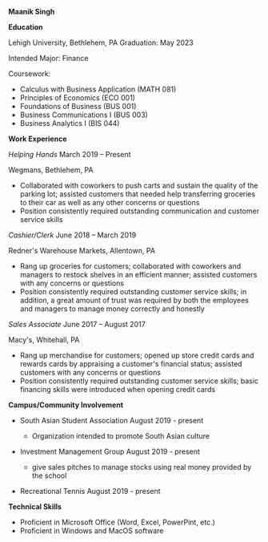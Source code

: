 **Maanik Singh**


**Education**

Lehigh University, Bethlehem, PA                                                        Graduation: May 2023

Intended Major: Finance

Coursework:

- Calculus with Business Application (MATH 081)
- Principles of Economics (ECO 001)
- Foundations of Business (BUS 001)
- Business Communications I (BUS 003)
- Business Analytics I (BIS 044)


**Work Experience**

*Helping Hands*                                                                         March 2019 – Present

Wegmans, Bethlehem, PA

- Collaborated with coworkers to push carts and sustain the quality of the parking lot; assisted customers that needed help transferring groceries to their car as well as any other concerns or questions
- Position consistently required outstanding communication and customer service skills

*Cashier/Clerk*                                                                         June 2018 – March 2019

Redner's Warehouse Markets, Allentown, PA

- Rang up groceries for customers; collaborated with coworkers and managers to restock shelves in an efficient manner; assisted customers with any concerns or questions
- Position consistently required outstanding customer service skills; in addition, a great amount of trust was required by both the employees and managers to manage money correctly and honestly

*Sales Associate*                                                                        June 2017 – August 2017

Macy's, Whitehall, PA

- Rang up merchandise for customers; opened up store credit cards and rewards cards by appraising a customer's financial status; assisted customers with any concerns or questions
- Position consistently required outstanding customer service skills; basic financing skills were introduced when opening credit cards


**Campus/Community Involvement**

- South Asian Student Association                                            August 2019 - present
  - Organization intended to promote South Asian culture
  
- Investment Management Group                                                August 2019 - present
  - give sales pitches to manage stocks using real money provided by the school

- Recreational Tennis                                                        August 2019 - present


**Technical Skills**

- Proficient in Microsoft Office (Word, Excel, PowerPint, etc.)
- Proficient in Windows and MacOS software
